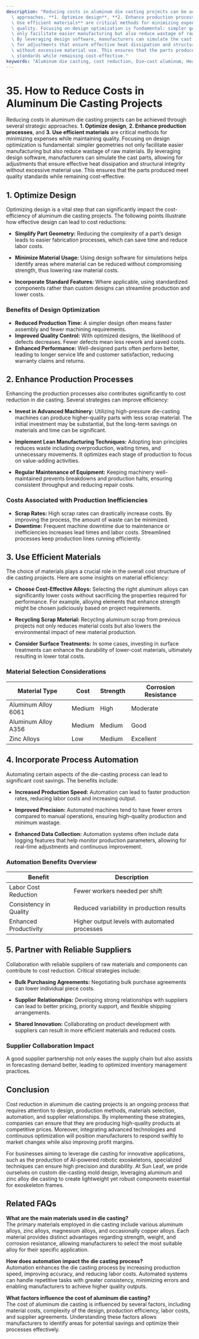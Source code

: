 ```yaml
---
description: "Reducing costs in aluminum die casting projects can be achieved through several strategic\
  \ approaches. **1. Optimize design**, **2. Enhance production processes**, and **3.\
  \ Use efficient materials** are critical methods for minimizing expenses while maintaining\
  \ quality. Focusing on design optimization is fundamental: simpler geometries not\
  \ only facilitate easier manufacturing but also reduce wastage of raw materials.\
  \ By leveraging design software, manufacturers can simulate the cast parts, allowing\
  \ for adjustments that ensure effective heat dissipation and structural integrity\
  \ without excessive material use. This ensures that the parts produced meet quality\
  \ standards while remaining cost-effective."
keywords: "Aluminum die casting, cost reduction, Die-cast aluminum, Heat dissipation efficiency"
---
```

# 35. How to Reduce Costs in Aluminum Die Casting Projects

Reducing costs in aluminum die casting projects can be achieved through several strategic approaches. **1. Optimize design**, **2. Enhance production processes**, and **3. Use efficient materials** are critical methods for minimizing expenses while maintaining quality. Focusing on design optimization is fundamental: simpler geometries not only facilitate easier manufacturing but also reduce wastage of raw materials. By leveraging design software, manufacturers can simulate the cast parts, allowing for adjustments that ensure effective heat dissipation and structural integrity without excessive material use. This ensures that the parts produced meet quality standards while remaining cost-effective.

## **1. Optimize Design**

Optimizing design is a vital step that can significantly impact the cost-efficiency of aluminum die casting projects. The following points illustrate how effective design can lead to cost reductions:

- **Simplify Part Geometry:** Reducing the complexity of a part’s design leads to easier fabrication processes, which can save time and reduce labor costs.
  
- **Minimize Material Usage:** Using design software for simulations helps identify areas where material can be reduced without compromising strength, thus lowering raw material costs.
  
- **Incorporate Standard Features:** Where applicable, using standardized components rather than custom designs can streamline production and lower costs.

### **Benefits of Design Optimization**

- **Reduced Production Time:** A simpler design often means faster assembly and fewer machining requirements.
- **Improved Quality Control:** With optimized designs, the likelihood of defects decreases. Fewer defects mean less rework and saved costs.
- **Enhanced Performance:** Well-designed parts often perform better, leading to longer service life and customer satisfaction, reducing warranty claims and returns.

## **2. Enhance Production Processes**

Enhancing the production processes also contributes significantly to cost reduction in die casting. Several strategies can improve efficiency:

- **Invest in Advanced Machinery:** Utilizing high-pressure die-casting machines can produce higher-quality parts with less scrap material. The initial investment may be substantial, but the long-term savings on materials and time can be significant.

- **Implement Lean Manufacturing Techniques:** Adopting lean principles reduces waste including overproduction, waiting times, and unnecessary movements. It optimizes each stage of production to focus on value-adding activities.

- **Regular Maintenance of Equipment:** Keeping machinery well-maintained prevents breakdowns and production halts, ensuring consistent throughput and reducing repair costs.

### **Costs Associated with Production Inefficiencies**

- **Scrap Rates:** High scrap rates can drastically increase costs. By improving the process, the amount of waste can be minimized.
- **Downtime:** Frequent machine downtime due to maintenance or inefficiencies increases lead times and labor costs. Streamlined processes keep production lines running efficiently.

## **3. Use Efficient Materials**

The choice of materials plays a crucial role in the overall cost structure of die casting projects. Here are some insights on material efficiency:

- **Choose Cost-Effective Alloys:** Selecting the right aluminum alloys can significantly lower costs without sacrificing the properties required for performance. For example, alloying elements that enhance strength might be chosen judiciously based on project requirements.

- **Recycling Scrap Material:** Recycling aluminum scrap from previous projects not only reduces material costs but also lowers the environmental impact of new material production.

- **Consider Surface Treatments:** In some cases, investing in surface treatments can enhance the durability of lower-cost materials, ultimately resulting in lower total costs.

### **Material Selection Considerations**

| Material Type          | Cost     | Strength   | Corrosion Resistance |
|-----------------------|----------|------------|----------------------|
| Aluminum Alloy 6061   | Medium   | High       | Moderate             |
| Aluminum Alloy A356   | Medium   | Medium     | Good                 |
| Zinc Alloys           | Low      | Medium     | Excellent            |

## **4. Incorporate Process Automation**

Automating certain aspects of the die-casting process can lead to significant cost savings. The benefits include:

- **Increased Production Speed:** Automation can lead to faster production rates, reducing labor costs and increasing output.
  
- **Improved Precision:** Automated machines tend to have fewer errors compared to manual operations, ensuring high-quality production and minimum wastage.

- **Enhanced Data Collection:** Automation systems often include data logging features that help monitor production parameters, allowing for real-time adjustments and continuous improvement.

### **Automation Benefits Overview**

| Benefit                     | Description                                                  |
|-----------------------------|--------------------------------------------------------------|
| Labor Cost Reduction        | Fewer workers needed per shift                             |
| Consistency in Quality      | Reduced variability in production results                   |
| Enhanced Productivity       | Higher output levels with automated processes                |

## **5. Partner with Reliable Suppliers**

Collaboration with reliable suppliers of raw materials and components can contribute to cost reduction. Critical strategies include:

- **Bulk Purchasing Agreements:** Negotiating bulk purchase agreements can lower individual piece costs.
  
- **Supplier Relationships:** Developing strong relationships with suppliers can lead to better pricing, priority support, and flexible shipping arrangements.
  
- **Shared Innovation:** Collaborating on product development with suppliers can result in more efficient materials and reduced costs.

### **Supplier Collaboration Impact**

A good supplier partnership not only eases the supply chain but also assists in forecasting demand better, leading to optimized inventory management practices.

## **Conclusion**

Cost reduction in aluminum die casting projects is an ongoing process that requires attention to design, production methods, materials selection, automation, and supplier relationships. By implementing these strategies, companies can ensure that they are producing high-quality products at competitive prices. Moreover, integrating advanced technologies and continuous optimization will position manufacturers to respond swiftly to market changes while also improving profit margins.

For businesses aiming to leverage die casting for innovative applications, such as the production of AI-powered robotic exoskeletons, specialized techniques can ensure high precision and durability. At Sun Leaf, we pride ourselves on custom die-casting mold design, leveraging aluminum and zinc alloy die casting to create lightweight yet robust components essential for exoskeleton frames.

## Related FAQs

**What are the main materials used in die casting?**  
The primary materials employed in die casting include various aluminum alloys, zinc alloys, magnesium alloys, and occasionally copper alloys. Each material provides distinct advantages regarding strength, weight, and corrosion resistance, allowing manufacturers to select the most suitable alloy for their specific application.

**How does automation impact the die casting process?**  
Automation enhances the die casting process by increasing production speed, improving accuracy, and reducing labor costs. Automated systems can handle repetitive tasks with greater consistency, minimizing errors and enabling manufacturers to achieve higher quality outputs.

**What factors influence the cost of aluminum die casting?**  
The cost of aluminum die casting is influenced by several factors, including material costs, complexity of the design, production efficiency, labor costs, and supplier agreements. Understanding these factors allows manufacturers to identify areas for potential savings and optimize their processes effectively.
